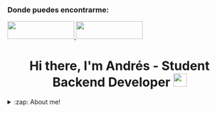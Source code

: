 ### Donde puedes encontrarme:


<a href="https://www.linkedin.com/in/andres-arias-792364229/" target="_blank">
<img src= "https://user-images.githubusercontent.com/101019474/211182183-c9afd5c2-6c64-495c-9ca9-a275ddcbc7f3.png" width= 150 height= 40 style="margin-bottom: 5px;" />
</a>
<a href="https://github.com/AndresCortesA" target="_blank">
<img src= "https://user-images.githubusercontent.com/101019474/211182377-07f411bf-f0c9-40e4-b738-fae2a0ef366c.png" width= 150 height= 40 style="margin-bottom: 5px;" />
</a>

<h1 align="center">Hi there, I'm Andrés - Student Backend Developer <img src="./src/wave.gif" width="30px"></h1>


<details>
	<p>Interesado en data analytics y backend en java, actualmente me encuentro estudiando y practicando spring, java avanzado, MySQL, Go (golang).</p>
	
  <summary>:zap: About me!</summary>


<br />

---

<h3 align="center"><img src="./src/0101.GIF" width="25px" height="25px"> Languages and Tools</h3>
<img src ="https://user-images.githubusercontent.com/101019474/258691996-55752b9a-d18a-4cbe-a1df-9907398db00f.png" width="1000" height="300" />
<p align="center">
    <a > <img src="https://img.shields.io/badge/GO-1.20-blue"/> </a>
    <a > <img src="https://img.shields.io/badge/Java-15-orange"/> </a>
    <a > <img src="https://img.shields.io/badge/MySQL-8-blue"/> </a>
    <a > <img src="https://img.shields.io/badge/SpringBoot-framework-brightgreen"/> </a>
    <a > <img src="https://img.shields.io/badge/Python-3.9-blue"/> </a> <!-- Nueva etiqueta de Python -->
</p>


---

<h3 align="left"> GitHub Stats</h3>

<div>
  <a href="https://github.com/AndresCortesA">
  <img height="180em" src="https://github-readme-stats.vercel.app/api?username=AndresCortesA&show_icons=true&theme=radical&include_all_commits=true&count_private=true"/>
  <img height="180em" src="https://github-readme-stats.vercel.app/api/top-langs/?username=AndresCortesA&layout=compact&langs_count=7&theme=radical"/>
</div>

![snake gif](https://github.com/AndresCortesA/AndresCortesA/blob/output/github-contribution-grid-snake.gif)

---

### 🏆 GitHub Profile Trophy

[![trophy](https://github-profile-trophy.vercel.app/?username=AndresCortesA&no-frame=true&theme=onedark&rank=SECRET,SSS,SS,S,AAA,AA,A)](https://github.com/ryo-ma/github-profile-trophy)
